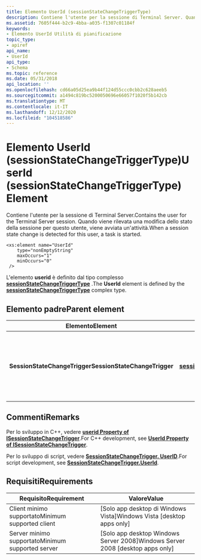 ```yaml
---
title: Elemento UserId (sessionStateChangeTriggerType)
description: Contiene l'utente per la sessione di Terminal Server. Quando viene rilevata una modifica dello stato della sessione per questo utente, viene avviata un'attività.
ms.assetid: 7605f444-b2c9-4bba-a035-f1307c01184f
keywords:
- Elemento UserId Utilità di pianificazione
topic_type:
- apiref
api_name:
- UserId
api_type:
- Schema
ms.topic: reference
ms.date: 05/31/2018
api_location: ''
ms.openlocfilehash: cd66a05d25ea9b44f124d55ccc0cbb2c628aeeb5
ms.sourcegitcommit: a1494c819bc5200050696e66057f1020f5b142cb
ms.translationtype: MT
ms.contentlocale: it-IT
ms.lasthandoff: 12/12/2020
ms.locfileid: "104518586"
---
```

# <a name="userid-sessionstatechangetriggertype-element"></a><span data-ttu-id="66333-105">Elemento UserId (sessionStateChangeTriggerType)</span><span class="sxs-lookup"><span data-stu-id="66333-105">UserId (sessionStateChangeTriggerType) Element</span></span>

<span data-ttu-id="66333-106">Contiene l'utente per la sessione di Terminal Server.</span><span class="sxs-lookup"><span data-stu-id="66333-106">Contains the user for the Terminal Server session.</span></span> <span data-ttu-id="66333-107">Quando viene rilevata una modifica dello stato della sessione per questo utente, viene avviata un'attività.</span><span class="sxs-lookup"><span data-stu-id="66333-107">When a session state change is detected for this user, a task is started.</span></span>

``` syntax
<xs:element name="UserId"
    type="nonEmptyString"
    maxOccurs="1"
    minOccurs="0"
 />
```

<span data-ttu-id="66333-108">L'elemento **userid** è definito dal tipo complesso [**sessionStateChangeTriggerType**](taskschedulerschema-sessionstatechangetriggertype-complextype.md) .</span><span class="sxs-lookup"><span data-stu-id="66333-108">The **UserId** element is defined by the [**sessionStateChangeTriggerType**](taskschedulerschema-sessionstatechangetriggertype-complextype.md) complex type.</span></span>

## <a name="parent-element"></a><span data-ttu-id="66333-109">Elemento padre</span><span class="sxs-lookup"><span data-stu-id="66333-109">Parent element</span></span>



| <span data-ttu-id="66333-110">Elemento</span><span class="sxs-lookup"><span data-stu-id="66333-110">Element</span></span>                       | <span data-ttu-id="66333-111">Derivato da</span><span class="sxs-lookup"><span data-stu-id="66333-111">Derived from</span></span>                                                                                           | <span data-ttu-id="66333-112">Descrizione</span><span class="sxs-lookup"><span data-stu-id="66333-112">Description</span></span>                                                                                     |
|-------------------------------|--------------------------------------------------------------------------------------------------------|-------------------------------------------------------------------------------------------------|
| <span data-ttu-id="66333-113">**SessionStateChangeTrigger**</span><span class="sxs-lookup"><span data-stu-id="66333-113">**SessionStateChangeTrigger**</span></span> | [<span data-ttu-id="66333-114">**sessionStateChangeTriggerType**</span><span class="sxs-lookup"><span data-stu-id="66333-114">**sessionStateChangeTriggerType**</span></span>](taskschedulerschema-sessionstatechangetriggertype-complextype.md) | <span data-ttu-id="66333-115">Specifica un trigger che avvia un'attività quando una sessione di Terminal Server modifica lo stato.</span><span class="sxs-lookup"><span data-stu-id="66333-115">Specifies a trigger that starts a task when a Terminal Server session changes state.</span></span><br/> |



## <a name="remarks"></a><span data-ttu-id="66333-116">Commenti</span><span class="sxs-lookup"><span data-stu-id="66333-116">Remarks</span></span>

<span data-ttu-id="66333-117">Per lo sviluppo in C++, vedere [**userid Property of ISessionStateChangeTrigger**](/windows/desktop/api/taskschd/nf-taskschd-isessionstatechangetrigger-get_userid).</span><span class="sxs-lookup"><span data-stu-id="66333-117">For C++ development, see [**UserId Property of ISessionStateChangeTrigger**](/windows/desktop/api/taskschd/nf-taskschd-isessionstatechangetrigger-get_userid).</span></span>

<span data-ttu-id="66333-118">Per lo sviluppo di script, vedere [**SessionStateChangeTrigger. UserID**](sessionstatechangetrigger-userid.md).</span><span class="sxs-lookup"><span data-stu-id="66333-118">For script development, see [**SessionStateChangeTrigger.UserId**](sessionstatechangetrigger-userid.md).</span></span>

## <a name="requirements"></a><span data-ttu-id="66333-119">Requisiti</span><span class="sxs-lookup"><span data-stu-id="66333-119">Requirements</span></span>



| <span data-ttu-id="66333-120">Requisito</span><span class="sxs-lookup"><span data-stu-id="66333-120">Requirement</span></span> | <span data-ttu-id="66333-121">Valore</span><span class="sxs-lookup"><span data-stu-id="66333-121">Value</span></span> |
|-------------------------------------|------------------------------------------------------|
| <span data-ttu-id="66333-122">Client minimo supportato</span><span class="sxs-lookup"><span data-stu-id="66333-122">Minimum supported client</span></span><br/> | <span data-ttu-id="66333-123">\[Solo app desktop di Windows Vista\]</span><span class="sxs-lookup"><span data-stu-id="66333-123">Windows Vista \[desktop apps only\]</span></span><br/>       |
| <span data-ttu-id="66333-124">Server minimo supportato</span><span class="sxs-lookup"><span data-stu-id="66333-124">Minimum supported server</span></span><br/> | <span data-ttu-id="66333-125">\[Solo app desktop Windows Server 2008\]</span><span class="sxs-lookup"><span data-stu-id="66333-125">Windows Server 2008 \[desktop apps only\]</span></span><br/> |



 

 





